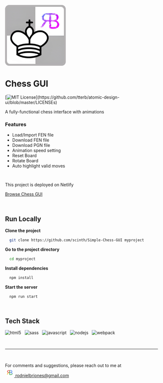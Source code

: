 <img src="nielbrioneschessgui_logo.png" width="200" />

# Chess GUI

[![MIT License](https://img.shields.io/apm/l/atomic-design-ui.svg?)](https://github.com/tterb/atomic-design-ui/blob/master/LICENSEs)

A fully-functional chess interface with animations

### Features

- Load/Import FEN file
- Download FEN file
- Download PGN file
- Animation speed setting
- Reset Board
- Rotate Board
- Auto highlight valid moves

<br />

This project is deployed on Netlify

[Browse Chess GUI](https://nielbrioneschessgui.netlify.app)

<br />

## Run Locally

**Clone the project**

```bash
  git clone https://github.com/scinth/Simple-Chess-GUI myproject
```

**Go to the project directory**

```bash
  cd myproject
```

**Install dependencies**

```bash
  npm install
```

**Start the server**

```bash
  npm run start
```

<br />

## Tech Stack

<img width="50px" src="https://cdn.jsdelivr.net/gh/devicons/devicon/icons/html5/html5-plain.svg" alt="html5" /> &nbsp;
<img width="50px" src="https://cdn.jsdelivr.net/gh/devicons/devicon/icons/sass/sass-original.svg" alt="sass" /> &nbsp;
<img width="50px" src="https://cdn.jsdelivr.net/gh/devicons/devicon/icons/javascript/javascript-plain.svg" alt="javascript" /> &nbsp;
<img width="50px" src="https://cdn.jsdelivr.net/gh/devicons/devicon/icons/nodejs/nodejs-original.svg" alt="nodejs" /> &nbsp;
<img width="50px" src="https://cdn.jsdelivr.net/gh/devicons/devicon/icons/webpack/webpack-original.svg" alt="webpack" />

<br /><hr /><br />

For comments and suggestions, please reach out to me at<br/>
[<img src="google_profile_photo.jpg" width="30" style="border-radius:50%" alt="google_profile_photo" /> rodnielbriones@gmail.com](rodnielbriones@gmail.com)
